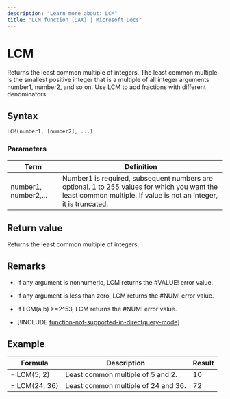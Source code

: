 ```yaml
---
description: "Learn more about: LCM"
title: "LCM function (DAX) | Microsoft Docs"
---
```

# LCM

Returns the least common multiple of integers. The least common multiple is the smallest positive integer that is a multiple of all integer arguments number1, number2, and so on. Use LCM to add fractions with different denominators.  
  
## Syntax  
  
```dax
LCM(number1, [number2], ...)  
```
  
### Parameters  
  
|Term|Definition|  
|--------|--------------|  
|number1, number2,...|Number1 is required, subsequent numbers are optional. 1 to 255 values for which you want the least common multiple. If value is not an integer, it is truncated.|  
  
## Return value

Returns the least common multiple of integers.  
  
## Remarks

- If any argument is nonnumeric, LCM returns the #VALUE! error value.  
  
- If any argument is less than zero, LCM returns the #NUM! error value.  
  
- If LCM(a,b) &gt;=2^53, LCM returns the #NUM! error value.  

- [!INCLUDE [function-not-supported-in-directquery-mode](includes/function-not-supported-in-directquery-mode.md)]

## Example  
  
|Formula|Description|Result|  
|-----------|---------------|----------|  
|= LCM(5, 2)|Least common multiple of 5 and 2.|10|  
|= LCM(24, 36)|Least common multiple of 24 and 36.|72|  
